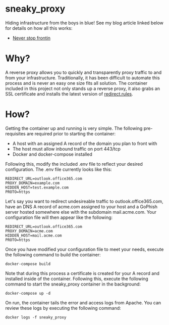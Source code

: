 # sneaky_proxy

Hiding infrastructure from the boys in blue! See my blog article linked below for details on how all this works:

* [Never stop frontin](https://www.sprocketsecurity.com/blog/never-stop-frontin-how-to-quickly-setup-a-redirector-and-transparent-reverse-proxy)

# Why?

A reverse proxy allows you to quickly and transparently proxy traffic to and from your infrastructure. Traditionally, it has been difficult to automate this process and is never an easy one size fits all solution. The container included in this project not only stands up a reverse proxy, it also grabs an SSL certificate and installs the latest version of [redirect.rules](https://github.com/0xZDH/redirect.rules). 

# How?

Getting the container up and running is very simple. The following pre-requisites are required prior to starting the container:

* A host with an assigned A record of the domain you plan to front with
* The host must allow inbound traffic on port 443/tcp
* Docker and docker-compose installed

Following this, modify the included .env file to reflect your desired configuration. The .env file currently looks like this:

```
REDIRECT_URL=outlook.office365.com
PROXY_DOMAIN=example.com
HIDDEN_HOST=test.example.com
PROTO=https
```

Let's say you want to redirect undesireable traffic to outlook.office365.com, have an DNS A record of acme.com assigned to your host and a GoPhish server hosted somewhere else with the subdomain mail.acme.com. Your configuration file will then appear like the following:

```
REDIRECT_URL=outlook.office365.com
PROXY_DOMAIN=acme.com
HIDDEN_HOST=mail.acme.com
PROTO=https
```

Once you have modified your configuration file to meet your needs, execute the following command to build the container:

```
docker-compose build
```

Note that during this process a certificate is created for your A record and installed inside of the container. Following this, execute the following command to start the sneaky_proxy container in the background:

```
docker-compose up -d
```

On run, the container tails the error and access logs from Apache. You can review these logs by executing the following command:

```
docker logs -f sneaky_proxy
```
